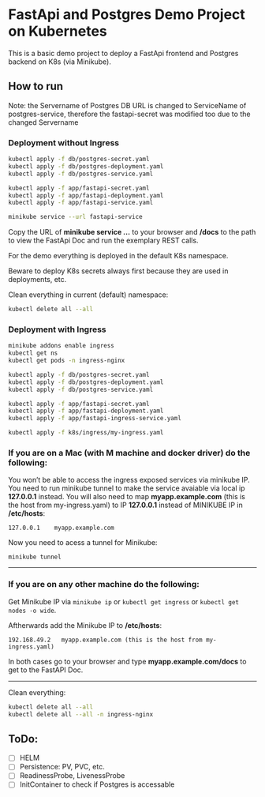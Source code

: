 # FastApi and Postgres Demo Project on Kubernetes
This is a basic demo project to deploy a FastApi frontend and Postgres backend on K8s (via Minikube).

## How to run

Note: the Servername of Postgres DB URL is changed to ServiceName of postgres-service, therefore the fastapi-secret was modified too due to the changed Servername
### Deployment without Ingress
```bash
kubectl apply -f db/postgres-secret.yaml
kubectl apply -f db/postgres-deployment.yaml 
kubectl apply -f db/postgres-service.yaml

kubectl apply -f app/fastapi-secret.yaml 
kubectl apply -f app/fastapi-deployment.yaml
kubectl apply -f app/fastapi-service.yaml 

minikube service --url fastapi-service
```
Copy the URL of **minikube service ...** to your browser and **/docs** to the path to view the FastApi Doc and run the exemplary REST calls.

For the demo everything is deployed in the default K8s namespace. 

Beware to deploy K8s secrets always first because they are used in deployments, etc. 

Clean everything in current (default) namespace:
```bash
kubectl delete all --all
```

### Deployment with Ingress
```bash
minikube addons enable ingress
kubectl get ns
kubectl get pods -n ingress-nginx

kubectl apply -f db/postgres-secret.yaml
kubectl apply -f db/postgres-deployment.yaml 
kubectl apply -f db/postgres-service.yaml

kubectl apply -f app/fastapi-secret.yaml 
kubectl apply -f app/fastapi-deployment.yaml
kubectl apply -f app/fastapi-ingress-service.yaml 

kubectl apply -f k8s/ingress/my-ingress.yaml 
```

### If you are on a Mac (with M machine and docker driver) do the following:

You won’t be able to access the ingress exposed services via minikube IP. You need to run minikube tunnel to make the service avaiable via local ip **127.0.0.1** instead. You will also need to map **myapp.example.com** (this is the host from my-ingress.yaml) to IP **127.0.0.1** instead of MINIKUBE IP in **/etc/hosts**:
```
127.0.0.1    myapp.example.com
```
Now you need to acess a tunnel for Minikube:
````
minikube tunnel
````

-----------
### If you are on any other machine do the following:

Get Minikube IP via  `minikube ip` or `kubectl get ingress` or `kubectl get nodes -o wide`.

Aftherwards add the Minikube IP to **/etc/hosts**: 
```
192.168.49.2   myapp.example.com (this is the host from my-ingress.yaml)
```

In both cases go to your browser and type **myapp.example.com/docs** to get to the FastAPI Doc.

-------

Clean everything:
```bash
kubectl delete all --all
kubectl delete all --all -n ingress-nginx
```

## ToDo:
- [ ] HELM
- [ ] Persistence: PV, PVC, etc.
- [ ] ReadinessProbe, LivenessProbe
- [ ] InitContainer to check if Postgres is accessable